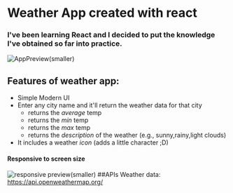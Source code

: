 # Weather App created with react
### I've been learning React and I decided to put the knowledge I've obtained so far into practice.
![AppPreview(smaller)](https://user-images.githubusercontent.com/113444290/219580190-f50c01a8-351a-413b-9fae-73fb25cca4aa.png)

## Features of weather app:
* Simple Modern UI
* Enter any city name and it'll return the weather data for that city
	* returns the _average_ temp
	* returns the _min_ temp
	* returns the _max_ temp
	* returns the _description_ of the weather (e.g., sunny,rainy,light clouds)
* It includes a weather _icon_ (adds a little character ;D)
#### Responsive to screen size
![responsive preview(smaller)](https://user-images.githubusercontent.com/113444290/219581236-caea2e5d-961e-461b-a0b5-ac9fcda0c3f1.png)
##APIs
Weather data: https://api.openweathermap.org/

